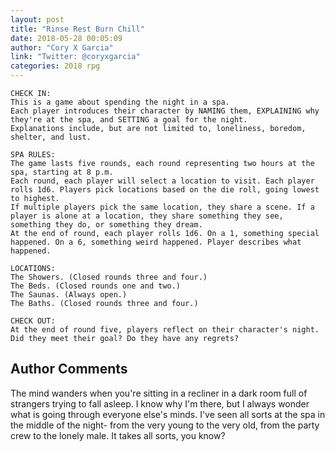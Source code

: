 ```yaml
---
layout: post
title: "Rinse Rest Burn Chill"
date: 2018-05-28 00:05:09
author: "Cory X Garcia"
link: "Twitter: @coryxgarcia"
categories: 2018 rpg
---
```

```
CHECK IN:
This is a game about spending the night in a spa.
Each player introduces their character by NAMING them, EXPLAINING why they're at the spa, and SETTING a goal for the night.
Explanations include, but are not limited to, loneliness, boredom, shelter, and lust.

SPA RULES:
The game lasts five rounds, each round representing two hours at the spa, starting at 8 p.m.
Each round, each player will select a location to visit. Each player rolls 1d6. Players pick locations based on the die roll, going lowest to highest.
If multiple players pick the same location, they share a scene. If a player is alone at a location, they share something they see, something they do, or something they dream.
At the end of round, each player rolls 1d6. On a 1, something special happened. On a 6, something weird happened. Player describes what happened.

LOCATIONS:
The Showers. (Closed rounds three and four.)
The Beds. (Closed rounds one and two.)
The Saunas. (Always open.)
The Baths. (Closed rounds three and four.)

CHECK OUT:
At the end of round five, players reflect on their character's night.
Did they meet their goal? Do they have any regrets?

```
## Author Comments 

The mind wanders when you're sitting in a recliner in a dark room full of strangers trying to fall asleep. I know why I'm there, but I always wonder what is going through everyone else's minds. I've seen all sorts at the spa in the middle of the night- from the very young to the very old, from the party crew to the lonely male. It takes all sorts, you know?
